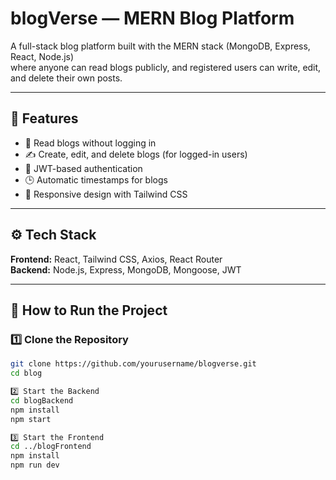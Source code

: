 # blogVerse — MERN Blog Platform

A full-stack blog platform built with the MERN stack (MongoDB, Express, React, Node.js)  
where anyone can read blogs publicly, and registered users can write, edit, and delete their own posts.

---

## 🌟 Features
- 📰 Read blogs without logging in
- ✍️ Create, edit, and delete blogs (for logged-in users)
- 🔐 JWT-based authentication
- 🕒 Automatic timestamps for blogs
- 🎨 Responsive design with Tailwind CSS

---

## ⚙️ Tech Stack
**Frontend:** React, Tailwind CSS, Axios, React Router  
**Backend:** Node.js, Express, MongoDB, Mongoose, JWT  

---

## 🚀 How to Run the Project

### 1️⃣ Clone the Repository
```bash
git clone https://github.com/yourusername/blogverse.git
cd blog

2️⃣ Start the Backend
cd blogBackend
npm install
npm start

3️⃣ Start the Frontend
cd ../blogFrontend
npm install
npm run dev

